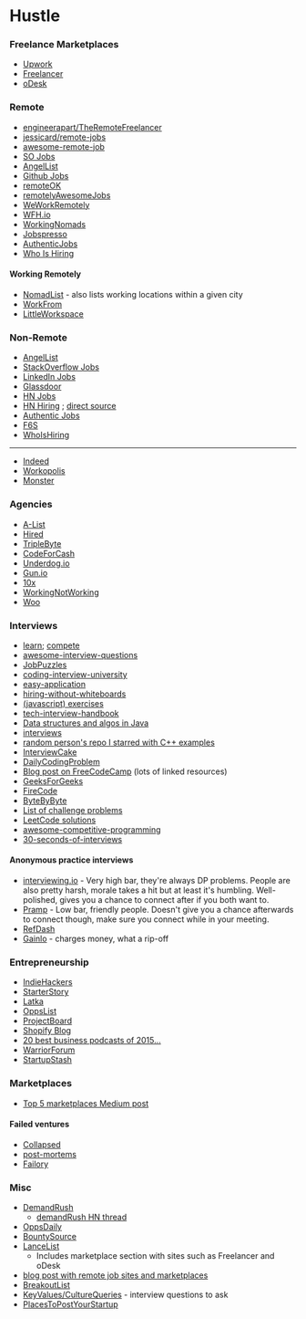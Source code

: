 # Hustle

### Freelance Marketplaces

- [Upwork](https://www.upwork.com/)
- [Freelancer](https://www.freelancer.com)
- [oDesk](https://www.odesk.com)

### Remote

- [engineerapart/TheRemoteFreelancer](https://github.com/engineerapart/TheRemoteFreelancer)
- [jessicard/remote-jobs](https://github.com/jessicard/remote-jobs)
- [awesome-remote-job](https://github.com/lukasz-madon/awesome-remote-job)
- [SO Jobs](https://stackoverflow.com/jobs?r=True&rs=1&sort=p)
- [AngelList](https://angel.co/job-collections/remote)
- [Github Jobs](https://jobs.github.com/positions?description=&location=Remote)
- [remoteOK](https://remoteok.io/)
- [remotelyAwesomeJobs](https://www.remotelyawesomejobs.com/)
- [WeWorkRemotely](https://weworkremotely.com/)
- [WFH.io](https://www.wfh.io/categories/1/jobs)
- [WorkingNomads](https://www.workingnomads.co/jobs)
- [Jobspresso](https://jobspresso.co/)
- [AuthenticJobs](https://authenticjobs.com/#job-types=7,6,1,5,2,4,3&remote=true&skills=)
- [Who Is Hiring](https://whoishiring.io/search/-1.2999/-32.6511/2?remote=true)

#### Working Remotely
- [NomadList](https://nomadlist.com/) - also lists working locations within a given city
- [WorkFrom](https://workfrom.co/)
- [LittleWorkspace](https://www.littleworkspace.com/)

### Non-Remote

- [AngelList](https://angel.co/jobs)
- [StackOverflow Jobs](https://stackoverflow.com/jobs?med=site-ui&ref=jobs-tab)
- [LinkedIn Jobs](https://www.linkedin.com/jobs/)
- [Glassdoor](https://www.glassdoor.com/)
- [HN Jobs](https://news.ycombinator.com/jobs)
- [HN Hiring](http://hnhiring.me/) ; [direct source](https://hn.algolia.com/?query=%22Who%20is%20Hiring%22&sort=byDate&prefix=false&page=0&dateRange=all&type=story)
- [Authentic Jobs](https://authenticjobs.com/)
- [F6S](https://www.f6s.com/jobs)
- [WhoIsHiring](https://whoishiring.io/)
------
- [Indeed](https://www.indeed.ca/)
- [Workopolis](https://www.workopolis.com/en/)
- [Monster](https://www.monster.ca/)

### Agencies

- [A-List](https://alist.co)
- [Hired](https://hired.com/)
- [TripleByte](https://triplebyte.com/)
- [CodeForCash](https://codefor.cash/)
- [Underdog.io](https://underdog.io)
- [Gun.io](https://gun.io)
- [10x](https://www.10xmanagement.com)
- [WorkingNotWorking](https://workingnotworking.com/)
- [Woo](https://woo.io/)

### Interviews

- [learn](https://github.com/Froren/sisyphus/blob/master/learn.md); [compete](https://github.com/Froren/sisyphus/blob/master/compete.md)
- [awesome-interview-questions](https://github.com/MaximAbramchuck/awesome-interview-questions)
- [JobPuzzles](https://github.com/SITZ/JobPuzzles)
- [coding-interview-university](https://github.com/jwasham/coding-interview-university)
- [easy-application](https://github.com/j-delaney/easy-application)
- [hiring-without-whiteboards](https://github.com/poteto/hiring-without-whiteboards)
- [(javascript) exercises](https://github.com/kolodny/exercises)
- [tech-interview-handbook](https://github.com/yangshun/tech-interview-handbook)
- [Data structures and algos in Java](https://github.com/donbeave/interview)
- [interviews](https://github.com/kdn251/interviews)
- [random person's repo I starred with C++ examples](https://github.com/liwei606/interview)
- [InterviewCake](https://www.interviewcake.com/coding-interview-tips)
- [DailyCodingProblem](https://www.dailycodingproblem.com/)
- [Blog post on FreeCodeCamp](https://medium.freecodecamp.org/software-engineering-interviews-744380f4f2af) (lots of linked resources)
- [GeeksForGeeks](http://www.geeksforgeeks.org/)
- [FireCode](https://www.firecode.io/)
- [ByteByByte](https://www.byte-by-byte.com/coding-interview-questions/all/)
- [List of challenge problems](http://www.techiedelight.com/list-of-problems/)
- [LeetCode solutions](https://github.com/kamyu104/LeetCode)
- [awesome-competitive-programming](https://github.com/lnishan/awesome-competitive-programming)
- [30-seconds-of-interviews](https://github.com/fejes713/30-seconds-of-interviews)

#### Anonymous practice interviews

- [interviewing.io](https://interviewing.io/) - Very high bar, they're always DP problems. People are also pretty harsh, morale takes a hit but at least it's humbling. Well-polished, gives you a chance to connect after if you both want to.
- [Pramp](https://www.pramp.com) - Low bar, friendly people. Doesn't give you a chance afterwards to connect though, make sure you connect while in your meeting.
- [RefDash](https://refdash.com/)
- [Gainlo](http://www.gainlo.co/) - charges money, what a rip-off

### Entrepreneurship

- [IndieHackers](https://www.indiehackers.com/)
- [StarterStory](https://www.starterstory.com/)
- [Latka](https://getlatka.com/)
- [OppsList](https://www.oppslist.com/)
- [ProjectBoard](https://projectboard.xyz/)
- [Shopify Blog](https://www.shopify.com/blog/topics/case-studies)
- [20 best business podcasts of 2015...](https://www.inc.com/travis-wright/19-best-business-podcasts-of-2015-to-stuff-yourself-with-during-your-holiday-tra.html)
- [WarriorForum](https://www.warriorforum.com/feed/)
- [StartupStash](http://startupstash.com/)

### Marketplaces

- [Top 5 marketplaces Medium post](https://medium.com/@samdickie/top-5-marketplaces-to-buy-and-sell-side-projects-4381e481ca9d)

#### Failed ventures

- [Collapsed](https://collapsed.co/)
- [post-mortems](https://github.com/danluu/post-mortems)
- [Failory](https://failory.com/)

### Misc

- [DemandRush](https://www.demandrush.com/)
   - [demandRush HN thread](https://news.ycombinator.com/item?id=14552615)
- [OppsDaily](http://www.oppsdaily.com/)
- [BountySource](https://www.bountysource.com/)
- [LanceList](http://www.lancelist.com/)
  - Includes marketplace section with sites such as Freelancer and oDesk
- [blog post with remote job sites and marketplaces](https://skillcrush.com/2014/10/10/sites-finding-remote-work/)
 - [BreakoutList](https://breakoutlist.com/)
 - [KeyValues/CultureQueries](https://www.keyvalues.com/culture-queries/) - interview questions to ask
- [PlacesToPostYourStartup](https://github.com/mmccaff/PlacesToPostYourStartup)
 
